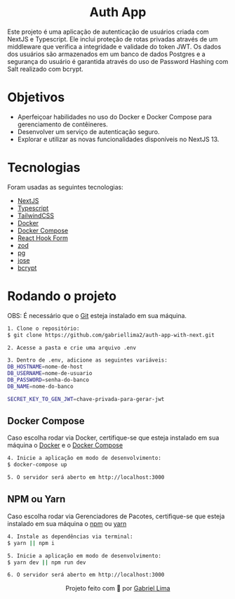 <h1 align="center">
    Auth App
</h1>

Este projeto é uma aplicação de autenticação de usuários criada com NextJS e Typescript. Ele inclui proteção de rotas privadas através de um middleware que verifica a integridade e validade do token JWT. Os dados dos usuários são armazenados em um banco de dados Postgres e a segurança do usuário é garantida através do uso de Password Hashing com Salt realizado com bcrypt.

# Objetivos

- Aperfeiçoar habilidades no uso do Docker e Docker Compose para gerenciamento de contêineres.
- Desenvolver um serviço de autenticação seguro.
- Explorar e utilizar as novas funcionalidades disponíveis no NextJS 13.

# Tecnologias

<p>Foram usadas as seguintes tecnologias:</p>

- [NextJS](https://nextjs.org/)
- [Typescript](https://www.typescriptlang.org/)
- [TailwindCSS](https://styled-components.com/)
- [Docker](https://www.docker.com/)
- [Docker Compose](https://docs.docker.com/compose/)
- [React Hook Form](https://react-hook-form.com/)
- [zod](https://zod.dev/)
- [pg](https://node-postgres.com/)
- [jose](https://www.npmjs.com/package/jose)
- [bcrypt](https://www.npmjs.com/package/bcrypt)

# Rodando o projeto

OBS: É necessário que o [Git](https://git-scm.com/) esteja instalado em sua máquina.

```bash
1. Clone o repositório:
$ git clone https://github.com/gabriellima2/auth-app-with-next.git

2. Acesse a pasta e crie uma arquivo .env

3. Dentro de .env, adicione as seguintes variáveis:
DB_HOSTNAME=nome-de-host
DB_USERNAME=nome-de-usuario
DB_PASSWORD=senha-do-banco
DB_NAME=nome-do-banco

SECRET_KEY_TO_GEN_JWT=chave-privada-para-gerar-jwt
```

## Docker Compose

Caso escolha rodar via Docker, certifique-se que esteja instalado em sua máquina o [Docker](https://www.docker.com/) e o [Docker Compose](https://docs.docker.com/compose/)

```bash
4. Inicie a aplicação em modo de desenvolvimento:
$ docker-compose up

5. O servidor será aberto em http://localhost:3000
```

## NPM ou Yarn

Caso escolha rodar via Gerenciadores de Pacotes, certifique-se que esteja instalado em sua máquina o [npm](https://docs.npmjs.com/downloading-and-installing-node-js-and-npm) ou [yarn](https://yarnpkg.com/)

```bash
4. Instale as dependências via terminal:
$ yarn || npm i

5. Inicie a aplicação em modo de desenvolvimento:
$ yarn dev || npm run dev

6. O servidor será aberto em http://localhost:3000
```

<p align="center">Projeto feito com 💙 por <a href="https://www.linkedin.com/in/gabriel-lima-860612236">Gabriel Lima</a></p>
